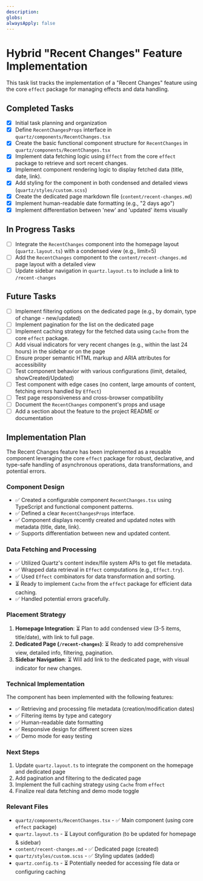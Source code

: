 ```yaml
---
description: 
globs: 
alwaysApply: false
---
```

# Hybrid "Recent Changes" Feature Implementation

This task list tracks the implementation of a "Recent Changes" feature using the core `effect` package for managing effects and data handling.

## Completed Tasks

- [x] Initial task planning and organization
- [x] Define `RecentChangesProps` interface in `quartz/components/RecentChanges.tsx`
- [x] Create the basic functional component structure for `RecentChanges` in `quartz/components/RecentChanges.tsx`
- [x] Implement data fetching logic using `Effect` from the core `effect` package to retrieve and sort recent changes.
- [x] Implement component rendering logic to display fetched data (title, date, link).
- [x] Add styling for the component in both condensed and detailed views (`quartz/styles/custom.scss`)
- [x] Create the dedicated page markdown file (`content/recent-changes.md`)
- [x] Implement human-readable date formatting (e.g., "2 days ago")
- [x] Implement differentiation between 'new' and 'updated' items visually

## In Progress Tasks

- [ ] Integrate the `RecentChanges` component into the homepage layout (`quartz.layout.ts`) with a condensed view (e.g., limit=5)
- [ ] Add the `RecentChanges` component to the `content/recent-changes.md` page layout with a detailed view
- [ ] Update sidebar navigation in `quartz.layout.ts` to include a link to `/recent-changes`

## Future Tasks

- [ ] Implement filtering options on the dedicated page (e.g., by domain, type of change - new/updated)
- [ ] Implement pagination for the list on the dedicated page
- [ ] Implement caching strategy for the fetched data using `Cache` from the core `effect` package.
- [ ] Add visual indicators for very recent changes (e.g., within the last 24 hours) in the sidebar or on the page
- [ ] Ensure proper semantic HTML markup and ARIA attributes for accessibility
- [ ] Test component behavior with various configurations (limit, detailed, showCreated/Updated)
- [ ] Test component with edge cases (no content, large amounts of content, fetching errors handled by `Effect`)
- [ ] Test page responsiveness and cross-browser compatibility
- [ ] Document the `RecentChanges` component's props and usage
- [ ] Add a section about the feature to the project README or documentation

## Implementation Plan

The Recent Changes feature has been implemented as a reusable component leveraging the core `effect` package for robust, declarative, and type-safe handling of asynchronous operations, data transformations, and potential errors.

### Component Design
- ✅ Created a configurable component `RecentChanges.tsx` using TypeScript and functional component patterns.
- ✅ Defined a clear `RecentChangesProps` interface.
- ✅ Component displays recently created and updated notes with metadata (title, date, link).
- ✅ Supports differentiation between new and updated content.

### Data Fetching and Processing
- ✅ Utilized Quartz's content index/file system APIs to get file metadata.
- ✅ Wrapped data retrieval in `Effect` computations (e.g., `Effect.try`).
- ✅ Used `Effect` combinators for data transformation and sorting.
- ⏳ Ready to implement `Cache` from the `effect` package for efficient data caching.
- ✅ Handled potential errors gracefully.

### Placement Strategy
1.  **Homepage Integration**: ⏳ Plan to add condensed view (3-5 items, title/date), with link to full page.
2.  **Dedicated Page (`/recent-changes`)**: ⏳ Ready to add comprehensive view, detailed info, filtering, pagination.
3.  **Sidebar Navigation**: ⏳ Will add link to the dedicated page, with visual indicator for new changes.

### Technical Implementation

The component has been implemented with the following features:
- ✅ Retrieving and processing file metadata (creation/modification dates)
- ✅ Filtering items by type and category
- ✅ Human-readable date formatting
- ✅ Responsive design for different screen sizes
- ✅ Demo mode for easy testing

### Next Steps

1. Update `quartz.layout.ts` to integrate the component on the homepage and dedicated page
2. Add pagination and filtering to the dedicated page
3. Implement the full caching strategy using `Cache` from `effect`
4. Finalize real data fetching and demo mode toggle

### Relevant Files

- `quartz/components/RecentChanges.tsx` - ✅ Main component (using core `effect` package)
- `quartz.layout.ts` - ⏳ Layout configuration (to be updated for homepage & sidebar)
- `content/recent-changes.md` - ✅ Dedicated page (created)
- `quartz/styles/custom.scss` - ✅ Styling updates (added)
- `quartz.config.ts` - ⏳ Potentially needed for accessing file data or configuring caching

